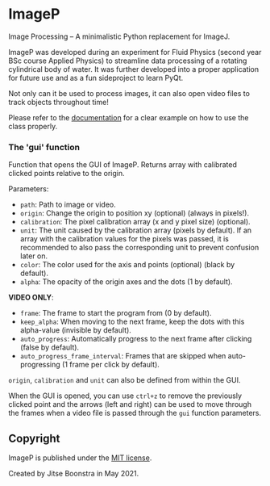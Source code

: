 # ImageP
 Image Processing – A minimalistic Python replacement for ImageJ.

ImageP was developed during an experiment for Fluid Physics (second year BSc course Applied Physics) to streamline data processing of a rotating cylindrical body of water. It was further developed into a proper application for future use and as a fun sideproject to learn PyQt.

Not only can it be used to process images, it can also open video files to track objects throughout time!

Please refer to the [documentation](https://github.com/JitseB/ImageP/blob/main/DOCUMENTATION.md) for a clear example on how to use the class properly.

### The 'gui' function
Function that opens the GUI of ImageP. Returns array with calibrated clicked points relative to the origin.

Parameters:
- `path`: Path to image or video.
- `origin`: Change the origin to position xy (optional) (always in pixels!).
- `calibration`: The pixel calibration array (x and y pixel size) (optional).
- `unit`: The unit caused by the calibration array (pixels by default).
    If an array with the calibration values for the pixels was passed, it is recommended to also pass the corresponding unit to prevent confusion later on.
- `color`: The color used for the axis and points (optional) (black by default).
- `alpha`: The opacity of the origin axes and the dots (1 by default).

**VIDEO ONLY**:
- `frame`: The frame to start the program from (0 by default).
- `keep_alpha`: When moving to the next frame, keep the dots with this alpha-value (invisible by default).
- `auto_progress`: Automatically progress to the next frame after clicking (false by default).
- `auto_progress_frame_interval`: Frames that are skipped when auto-progressing (1 frame per click by default).

`origin`, `calibration` and `unit` can also be defined from within the GUI.

When the GUI is opened, you can use `ctrl+z` to remove the previously clicked point and the arrows (left and right) can be used to move through the frames when a video file is passed through the `gui` function parameters.

## Copyright
ImageP is published under the [MIT license](https://github.com/JitseB/ImageP/blob/main/LICENSE.md).

Created by Jitse Boonstra in May 2021.
